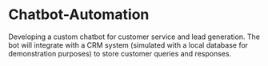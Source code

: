 # Chatbot-Automation
Developing a custom chatbot for customer service and lead generation. The bot will integrate with a CRM system (simulated with a local database for demonstration purposes) to store customer queries and responses.
